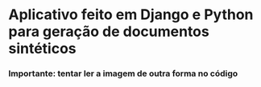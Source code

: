 # Aplicativo feito em Django e Python para geração de documentos sintéticos 


### Importante: tentar ler a imagem de outra forma no código
